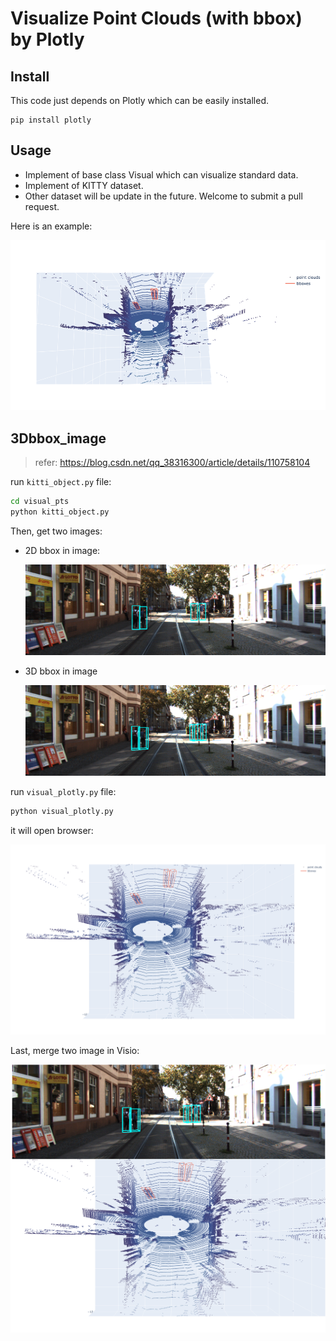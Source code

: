 # Visualize Point Clouds (with bbox) by Plotly

## Install

This code just depends on Plotly which can be easily installed.

```shell
pip install plotly
```

## Usage

+ Implement  of base class Visual which can visualize standard data.
+ Implement of KITTY dataset.
+ Other dataset will be update in the future. Welcome to submit a pull request.

Here is an example:

![](./dom/1.png)

## 3Dbbox_image

> refer: https://blog.csdn.net/qq_38316300/article/details/110758104

run `kitti_object.py` file:

```bash
cd visual_pts
python kitti_object.py
```

Then, get two images:

- 2D bbox in image:

  ![](README.assets/000043_img2D.png)

- 3D bbox in image

  ![](README.assets/000043_img3D.png)

run `visual_plotly.py` file:

```bash
python visual_plotly.py
```

it will open browser:

![](README.assets/000043.png)

Last, merge two image in Visio:

![](README.assets/img3D_pointcloud.png)
